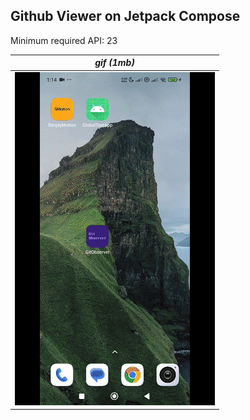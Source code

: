 ## Github Viewer on Jetpack Compose

Minimum required API: 23

| *gif (1mb)*       |
|-------------------|
| ![UI](3205tt.gif) |